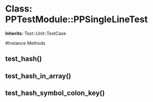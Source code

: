 # Class: PPTestModule::PPSingleLineTest
**Inherits:** Test::Unit::TestCase
    




#Instance Methods
## test_hash() [](#method-i-test_hash)

## test_hash_in_array() [](#method-i-test_hash_in_array)

## test_hash_symbol_colon_key() [](#method-i-test_hash_symbol_colon_key)

